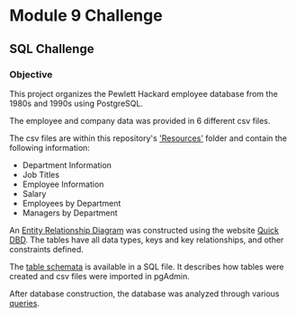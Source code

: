 # Module 9 Challenge
## SQL Challenge

### Objective
This project organizes the Pewlett Hackard employee database from the 1980s and 1990s using PostgreSQL.

The employee and company data was provided in 6 different csv files.  

The csv files are within this repository's ['Resources'](Resources) folder and contain the following information:
- Department Information
- Job Titles
- Employee Information
- Salary
- Employees by Department
- Managers by Department

An [Entity Relationship Diagram](EmployeeSQL/ERD.png) was constructed using the website [Quick DBD](https://www.quickdatabasediagrams.com/).
The tables have all data types, keys and key relationships, and other constraints defined.

The [table schemata](EmployeeSQL/table_schemata.sql) is available in a SQL file.  It describes how tables were created and csv files were imported in pgAdmin.

After database construction, the database was analyzed through various [queries](EmployeeSQL/queries.sql).
